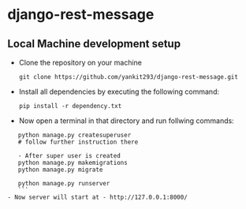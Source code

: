 # django-rest-message

## Local Machine development setup
- Clone the repository on your machine 
    ```
    git clone https://github.com/yankit293/django-rest-message.git
    ```
    
- Install all dependencies by executing the following command:
    ```
    pip install -r dependency.txt

- Now open a terminal in that directory and run follwing commands:
 ```
    python manage.py createsuperuser
    # follow further instruction there
    
    - After super user is created 
    python manage.py makemigrations
    python manage.py migrate
    
    python manage.py runserver
    ```
- Now server will start at - http://127.0.0.1:8000/